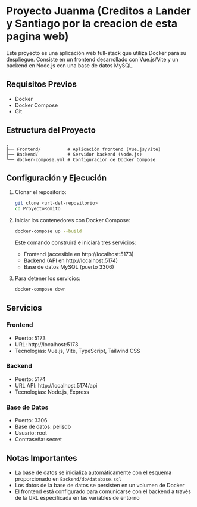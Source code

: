 # Proyecto Juanma (Creditos a Lander y Santiago por la creacion de esta pagina web)


Este proyecto es una aplicación web full-stack que utiliza Docker para su despliegue. Consiste en un frontend desarrollado con Vue.js/Vite y un backend en Node.js con una base de datos MySQL.

## Requisitos Previos

- Docker
- Docker Compose
- Git

## Estructura del Proyecto

```
.
├── Frontend/          # Aplicación frontend (Vue.js/Vite)
├── Backend/           # Servidor backend (Node.js)
└── docker-compose.yml # Configuración de Docker Compose
```

## Configuración y Ejecución

1. Clonar el repositorio:
   ```bash
   git clone <url-del-repositorio>
   cd ProyectoRomito
   ```

2. Iniciar los contenedores con Docker Compose:
   ```bash
   docker-compose up --build
   ```

   Este comando construirá e iniciará tres servicios:
   - Frontend (accesible en http://localhost:5173)
   - Backend (API en http://localhost:5174)
   - Base de datos MySQL (puerto 3306)

3. Para detener los servicios:
   ```bash
   docker-compose down
   ```

## Servicios

### Frontend
- Puerto: 5173
- URL: http://localhost:5173
- Tecnologías: Vue.js, Vite, TypeScript, Tailwind CSS

### Backend
- Puerto: 5174
- URL API: http://localhost:5174/api
- Tecnologías: Node.js, Express

### Base de Datos
- Puerto: 3306
- Base de datos: pelisdb
- Usuario: root
- Contraseña: secret


## Notas Importantes

- La base de datos se inicializa automáticamente con el esquema proporcionado en `Backend/db/database.sql`
- Los datos de la base de datos se persisten en un volumen de Docker
- El frontend está configurado para comunicarse con el backend a través de la URL especificada en las variables de entorno